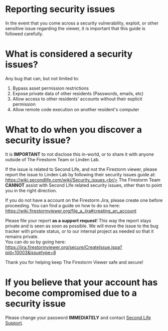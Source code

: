 # Reporting security issues
In the event that you come across a security vulnerability, exploit, or other sensitive issue regarding the viewer, it is important that this guide is followed carefully.

# What is considered a security issues?
Any bug that can, but not limited to:
1. Bypass asset permission restrictions
2. Expose private data of other residents (Passwords, emails, etc)
3. Allow access to other residents' accounts without their explicit permission
4. Allow remote code execution on another resident's computer

# What to do when you discover a security issue?
It is **IMPORTANT** to not disclose this in-world, or to share it with anyone outside of The Firestorm Team or Linden Lab.

If the issue is related to Second Life, and not the Firestorm viewer, please report the issue to Linden Lab by following their security issues guide at:<br/>
https://wiki.secondlife.com/wiki/Security_issues.<br/>
The Firestorm Team **CANNOT** assist with Second Life related security issues, other than to point you in the right direction.

If you do not have a account on the Firestorm Jira, please create one before proceeding. You can find a guide on how to do so here:<br/>
https://wiki.firestormviewer.org/file_a_jira#creating_an_account

Please file your report **as a support request**! This way the report stays private and is seen as soon as possible. We will move the issue to the bug tracker with private status, or to our internal project as needed so that it remains private.<br/>
You can do so by going here:
https://jira.firestormviewer.org/secure/CreateIssue.jspa?pid=10003&issuetype=8

Thank you for helping keep The Firestorm Viewer safe and secure!

# If you believe that your account has become compromised due to a security issue
Please change your password **IMMEDIATELY** and contact [Second Life Support](http://secondlife.com/community/support.php).
